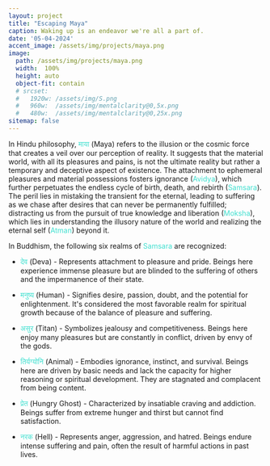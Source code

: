 ```yaml
---
layout: project
title: "Escaping Maya"
caption: Waking up is an endeavor we're all a part of.
date: '05-04-2024'
accent_image: /assets/img/projects/maya.png   
image: 
  path: /assets/img/projects/maya.png
  width:  100%
  height: auto
  object-fit: contain
  # srcset: 
  #   1920w: /assets/img/S.png
  #   960w:  /assets/img/mentalclarity@0,5x.png
  #   480w:  /assets/img/mentalclarity@0,25x.png
sitemap: false
---
```

In Hindu philosophy, <span style="color:turquoise">माया</span> (Maya) refers to the illusion or the cosmic force that creates a veil over our perception of reality. It suggests that the material world, with all its pleasures and pains, is not the ultimate reality but rather a temporary and deceptive aspect of existence. The attachment to ephemeral pleasures and material possessions fosters ignorance (<span style="color:turquoise">Avidya</span>), which further perpetuates the endless cycle of birth, death, and rebirth (<span style="color:turquoise">Samsara</span>). The peril lies in mistaking the transient for the eternal, leading to suffering as we chase after desires that can never be permanently fulfilled; distracting us from the pursuit of true knowledge and liberation (<span style="color:turquoise">Moksha</span>), which lies in understanding the illusory nature of the world and realizing the eternal self (<span style="color:turquoise">Atman</span>) beyond it.

In Buddhism, the following six realms of <span style="color:turquoise">Samsara</span> are recognized:

- <span style="color:turquoise">देव</span> (Deva) - Represents attachment to pleasure and pride. Beings here experience immense pleasure but are blinded to the suffering of others and the impermanence of their state.

- <span style="color:turquoise">मनुष्य</span> (Human) - Signifies desire, passion, doubt, and the potential for enlightenment. It's considered the most favorable realm for spiritual growth because of the balance of pleasure and suffering.

- <span style="color:turquoise">असुर</span> (Titan) - Symbolizes jealousy and competitiveness. Beings here enjoy many pleasures but are constantly in conflict, driven by envy of the gods.

- <span style="color:turquoise">तिर्यग्योनि</span> (Animal) - Embodies ignorance, instinct, and survival. Beings here are driven by basic needs and lack the capacity for higher reasoning or spiritual development. They are stagnated and complacent from being content.

- <span style="color:turquoise">प्रेत</span> (Hungry Ghost) - Characterized by insatiable craving and addiction. Beings suffer from extreme hunger and thirst but cannot find satisfaction.

- <span style="color:turquoise">नरक</span> (Hell) - Represents anger, aggression, and hatred. Beings endure intense suffering and pain, often the result of harmful actions in past lives.

